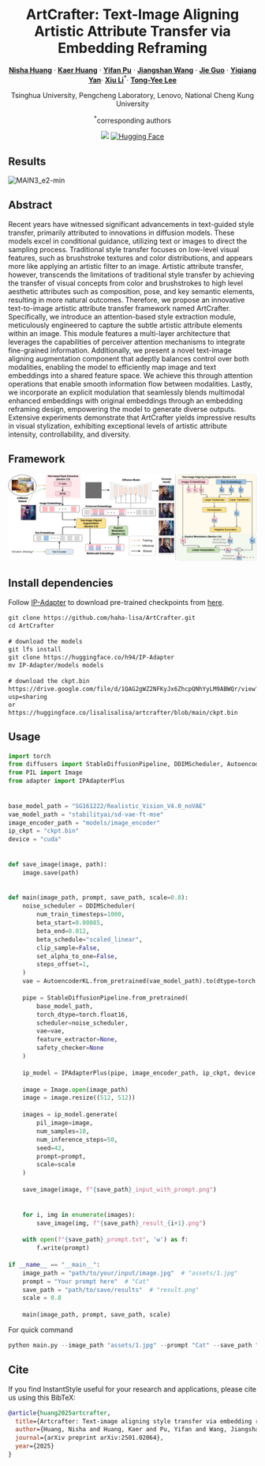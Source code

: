 <div align="center">
<h1>ArtCrafter: Text-Image Aligning Artistic Attribute Transfer via Embedding Reframing</h1>

[**Nisha Huang**](https://scholar.google.com/citations?user=wTmPkSsAAAAJ&hl=en) · [**Kaer Huang**](https://carlhuangnuc.github.io/) · [**Yifan Pu**](https://scholar.google.com/citations?user=oM9rnYQAAAAJ&hl=en&authuser=2) · [**Jiangshan Wang**](https://github.com/wangjiangshan0725) · [**Jie Guo**](https://scholar.google.com.hk/citations?user=hqLytuEAAAAJ&hl=zh-CN) · [**Yiqiang Yan**](https://scholar.google.com/citations?user=p6q5mOkAAAAJ&hl=en)· [**Xiu Li**](https://scholar.google.com/citations?user=Xrh1OIUAAAAJ)<sup>*</sup>· [**Tong-Yee Lee**](http://graphics.csie.ncku.edu.tw/Tony/tony.htm)

Tsinghua University, Pengcheng Laboratory, Lenovo, National Cheng Kung University

<sup>*</sup>corresponding authors

<a href='https://arxiv.org/abs/2501.02064'><img src='https://img.shields.io/badge/Arxiv-Paper-red'></a>
[![Hugging Face](https://img.shields.io/badge/%F0%9F%A4%97%20Hugging%20Face-model-red)](https://huggingface.co/lisalisalisa/artcrafter)


</div>


## Results
![MAIN3_e2-min](https://github.com/haha-lisa/ArtCrafter/blob/main/images/teaser.png)

## Abstract
Recent years have witnessed significant advancements in text-guided style transfer, primarily attributed to innovations in diffusion models. These models excel in conditional guidance, utilizing text or images to direct the sampling process. Traditional style transfer focuses on low-level visual features, such as brushstroke textures and color distributions, and appears more like applying an artistic filter to an image. Artistic attribute transfer, however, transcends the limitations of traditional style transfer by achieving the transfer of visual concepts from color and brushstrokes to high level aesthetic attributes such as composition, pose, and key semantic elements, resulting in more natural outcomes. Therefore, we propose an innovative text-to-image artistic attribute transfer framework named ArtCrafter. Specifically, we introduce an attention-based style extraction module, meticulously engineered to capture the subtle artistic attribute elements within an image. This module features a multi-layer architecture that leverages the capabilities of perceiver attention mechanisms to integrate fine-grained information. Additionally, we present a novel text-image aligning augmentation component that adeptly balances control over both modalities, enabling the model to efficiently map image and text embeddings into a shared feature space. We achieve this through attention operations that enable smooth information flow between modalities. Lastly, we incorporate an explicit modulation that seamlessly blends multimodal enhanced embeddings with original embeddings through an embedding reframing design, empowering the model to generate diverse outputs. Extensive experiments demonstrate that ArtCrafter yields impressive results in visual stylization, exhibiting exceptional levels of artistic attribute intensity, controllability, and diversity. 

## Framework
![MAIN3_e2-min](https://github.com/haha-lisa/ArtCrafter/blob/main/images/3pipeline_00.png)

## Install dependencies

Follow [IP-Adapter](https://github.com/tencent-ailab/IP-Adapter?tab=readme-ov-file#download-models) to download pre-trained checkpoints from [here](https://huggingface.co/h94/IP-Adapter).

```
git clone https://github.com/haha-lisa/ArtCrafter.git
cd ArtCrafter

# download the models
git lfs install
git clone https://huggingface.co/h94/IP-Adapter
mv IP-Adapter/models models

# download the ckpt.bin
https://drive.google.com/file/d/1QAG2gWZ2NFKyJx6ZhcpQNhYyLM9ABWQr/view?usp=sharing
or
https://huggingface.co/lisalisalisa/artcrafter/blob/main/ckpt.bin
```


## Usage
```python
import torch
from diffusers import StableDiffusionPipeline, DDIMScheduler, AutoencoderKL
from PIL import Image
from adapter import IPAdapterPlus


base_model_path = "SG161222/Realistic_Vision_V4.0_noVAE"
vae_model_path = "stabilityai/sd-vae-ft-mse"
image_encoder_path = "models/image_encoder"
ip_ckpt = "ckpt.bin"
device = "cuda"


def save_image(image, path):
    image.save(path)


def main(image_path, prompt, save_path, scale=0.8):
    noise_scheduler = DDIMScheduler(
        num_train_timesteps=1000,
        beta_start=0.00085,
        beta_end=0.012,
        beta_schedule="scaled_linear",
        clip_sample=False,
        set_alpha_to_one=False,
        steps_offset=1,
    )
    vae = AutoencoderKL.from_pretrained(vae_model_path).to(dtype=torch.float16)

    pipe = StableDiffusionPipeline.from_pretrained(
        base_model_path,
        torch_dtype=torch.float16,
        scheduler=noise_scheduler,
        vae=vae,
        feature_extractor=None,
        safety_checker=None
    )

    ip_model = IPAdapterPlus(pipe, image_encoder_path, ip_ckpt, device, num_tokens=16)

    image = Image.open(image_path)
    image = image.resize((512, 512))

    images = ip_model.generate(
        pil_image=image,
        num_samples=10,
        num_inference_steps=50,
        seed=42,
        prompt=prompt,
        scale=scale  
    )

    save_image(image, f"{save_path}_input_with_prompt.png")


    for i, img in enumerate(images):
        save_image(img, f"{save_path}_result_{i+1}.png")

    with open(f"{save_path}_prompt.txt", 'w') as f:
        f.write(prompt)

if __name__ == "__main__":
    image_path = "path/to/your/input/image.jpg"  # "assets/1.jpg"
    prompt = "Your prompt here"  # "Cat"
    save_path = "path/to/save/results"  # "result.png"
    scale = 0.8  

    main(image_path, prompt, save_path, scale)
```

For quick command
```python
python main.py --image_path "assets/1.jpg" --prompt "Cat" --save_path "result.png"
```


## Cite
If you find InstantStyle useful for your research and applications, please cite us using this BibTeX:

```bibtex
@article{huang2025artcrafter,
  title={Artcrafter: Text-image aligning style transfer via embedding reframing},
  author={Huang, Nisha and Huang, Kaer and Pu, Yifan and Wang, Jiangshan and Guo, Jie and Yan, Yiqiang and Li, Xiu and Lee, Tong-Yee},
  journal={arXiv preprint arXiv:2501.02064},
  year={2025}
}

```
